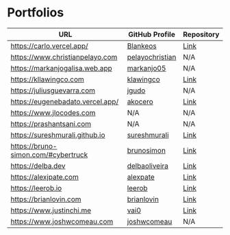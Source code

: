 # Portfolios

| URL | GitHub Profile          | Repository  |
|---  |---                      |----         |
| https://carlo.vercel.app/| [Blankeos](https://github.com/blankeos)|[Link](https://github.com/Blankeos/next-portfolio) |
| https://www.christianpelayo.com| [pelayochristian](https://github.com/pelayochristian) | N/A  |
| https://markanjogalisa.web.app |[markanjo05](https://github.com/markanjo05) | N/A |
| https://kllawingco.com | [klawingco](https://github.com/klawingco) | [Link](https://github.com/klawingco/kl_portfolio) |
| https://juliusguevarra.com | [jgudo](https://github.com/jgudo) | N/A |
| https://eugenebadato.vercel.app/ | [akocero](https://github.com/akocero) | [Link](https://github.com/akocero/euge) |
| https://www.jlocodes.com | N/A | N/A |
| https://prashantsani.com | N/A | N/A |
| https://sureshmurali.github.io | [sureshmurali](https://github.com/sureshmurali) | [Link](https://github.com/sureshmurali/sureshmurali.github.io) |
| https://bruno-simon.com/#cybertruck | [brunosimon](https://github.com/brunosimon) | [Link](https://github.com/brunosimon/folio-2019) |
| https://delba.dev | [delbaoliveira](https://github.com/delbaoliveira) | [Link](https://github.com/delbaoliveira/website) |
| https://alexjpate.com | [alexpate](https://github.com/alexpate) | [Link](https://github.com/alexpate/www) |
| https://leerob.io | [leerob](https://github.com/leerob) | [Link](https://github.com/leerob/leerob.io) |
| https://brianlovin.com | [brianlovin](https://github.com/brianlovin) | [Link](https://github.com/brianlovin/briOS) |
| https://www.justinchi.me  | [vai0](https://github.com/vai0) | [Link](https://github.com/vai0/portfolio) |
| https://www.joshwcomeau.com | [joshwcomeau](https://github.com/joshwcomeau) | N/A |
